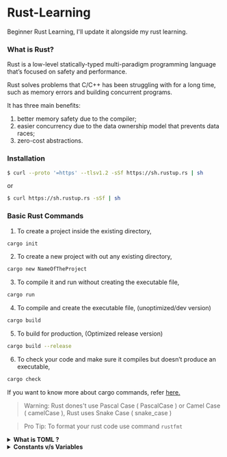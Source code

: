 # Rust-Learning
Beginner Rust Learning, I'll update it alongside my rust learning.

### What is Rust?
Rust is a low-level statically-typed multi-paradigm programming language that’s focused on safety and performance.

Rust solves problems that C/C++ has been struggling with for a long time, such as memory errors and building concurrent programs.

It has three main benefits:

1. better memory safety due to the compiler;
2. easier concurrency due to the data ownership model that prevents data races;
3. zero-cost abstractions.

### Installation
```bash
$ curl --proto '=https' --tlsv1.2 -sSf https://sh.rustup.rs | sh
```
or 
```bash
$ curl https://sh.rustup.rs -sSf | sh
```

### Basic Rust Commands
1. To create a project inside the existing directory, 
```bash
cargo init
```
2. To create a new project with out any existing directory, 
```bash
cargo new NameOfTheProject
```
3. To compile it and run without creating the executable file,
```bash
cargo run
```
4. To compile and create the executable file, (unoptimized/dev version) 
```bash
cargo build
```
5. To build for production, (Optimized release version)
```bash
cargo build --release
```
6. To check your code and make sure it compiles but doesn’t produce an executable,
```bash
cargo check
```
If you want to know more about cargo commands, refer [here.](https://doc.rust-lang.org/cargo/commands/cargo.html)

>Warning: Rust dones't use Pascal Case ( PascalCase ) or Camel Case ( camelCase ), Rust uses Snake Case ( snake_case )  

>Pro Tip: To format your rust code use command `rustfmt`
<details>
<summary><b>What is TOML ?</b></summary>

This file is in the TOML (Tom’s Obvious, Minimal Language) format, which is Cargo’s configuration format.

The first line, [package], is a section heading that indicates that the following statements are configuring a package. As we add more information to this file, we’ll add other sections.

The last line, [dependencies], is the start of a section for you to list any of your project’s dependencies. In Rust, packages of code are referred to as crates. 
</details>

<details>
<summary><b>Constants v/s Variables</b></summary>

1. Constants are declared using the const keyword while variables are declared using the let keyword.

2. A variable declaration can optionally have a data type whereas a constant declaration must specify the data type. This means const USER_LIMIT=100 will result in an error.

3. A variable declared using the let keyword is by default immutable. However, you have an option to mutate it using the mut keyword. Constants are immutable.

4. Constants can be set only to a constant expression and not to the result of a function call or any other value that will be computed at runtime.

5. Constants can be declared in any scope, including the global scope, which makes them useful for values that many parts of the code need to know about.

</details>
